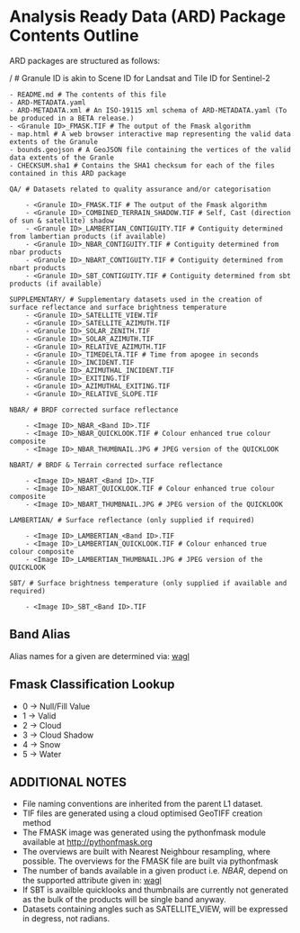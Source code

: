 Analysis Ready Data (ARD) Package Contents Outline
==================================================

ARD packages are structured as follows:

<Granule ID>/ # Granule ID is akin to Scene ID for Landsat and Tile ID for Sentinel-2
    
    - README.md # The contents of this file
    - ARD-METADATA.yaml
    - ARD-METADATA.xml # An ISO-19115 xml schema of ARD-METADATA.yaml (To be produced in a BETA release.)
    - <Granule ID>_FMASK.TIF # The output of the Fmask algorithm
    - map.html # A web browser interactive map representing the valid data extents of the Granule
    - bounds.geojson # A GeoJSON file containing the vertices of the valid data extents of the Granle
    - CHECKSUM.sha1 # Contains the SHA1 checksum for each of the files contained in this ARD package

    QA/ # Datasets related to quality assurance and/or categorisation

        - <Granule ID>_FMASK.TIF # The output of the Fmask algorithm
        - <Granule ID>_COMBINED_TERRAIN_SHADOW.TIF # Self, Cast (direction of sun & satellite) shadow
        - <Granule ID>_LAMBERTIAN_CONTIGUITY.TIF # Contiguity determined from lambertian products (if available)
        - <Granule ID>_NBAR_CONTIGUITY.TIF # Contiguity determined from nbar products
        - <Granule ID>_NBART_CONTIGUITY.TIF # Contiguity determined from nbart products
        - <Granule ID>_SBT_CONTIGUITY.TIF # Contiguity determined from sbt products (if available)

    SUPPLEMENTARY/ # Supplementary datasets used in the creation of surface reflectance and surface brightness temperature
        - <Granule ID>_SATELLITE_VIEW.TIF
        - <Granule ID>_SATELLITE_AZIMUTH.TIF
        - <Granule ID>_SOLAR_ZENITH.TIF
        - <Granule ID>_SOLAR_AZIMUTH.TIF
        - <Granule ID>_RELATIVE_AZIMUTH.TIF
        - <Granule ID>_TIMEDELTA.TIF # Time from apogee in seconds
        - <Granule ID>_INCIDENT.TIF
        - <Granule ID>_AZIMUTHAL_INCIDENT.TIF
        - <Granule ID>_EXITING.TIF
        - <Granule ID>_AZIMUTHAL_EXITING.TIF
        - <Granule ID>_RELATIVE_SLOPE.TIF

    NBAR/ # BRDF corrected surface reflectance

        - <Image ID>_NBAR_<Band ID>.TIF
        - <Image ID>_NBAR_QUICKLOOK.TIF # Colour enhanced true colour composite
        - <Image ID>_NBAR_THUMBNAIL.JPG # JPEG version of the QUICKLOOK

    NBART/ # BRDF & Terrain corrected surface reflectance

        - <Image ID>_NBART_<Band ID>.TIF
        - <Image ID>_NBART_QUICKLOOK.TIF # Colour enhanced true colour composite
        - <Image ID>_NBART_THUMBNAIL.JPG # JPEG version of the QUICKLOOK

    LAMBERTIAN/ # Surface reflectance (only supplied if required)

        - <Image ID>_LAMBERTIAN_<Band ID>.TIF
        - <Image ID>_LAMBERTIAN_QUICKLOOK.TIF # Colour enhanced true colour composite
        - <Image ID>_LAMBERTIAN_THUMBNAIL.JPG # JPEG version of the QUICKLOOK

    SBT/ # Surface brightness temperature (only supplied if available and required)

        - <Image ID>_SBT_<Band ID>.TIF


Band Alias
----------

Alias names for a given <Band ID> are determined via:
[wagl](https://github.com/GeoscienceAustralia/wagl/blob/develop/wagl/acquisition/sensors.json)


Fmask Classification Lookup
---------------------------

* 0 -> Null/Fill Value
* 1 -> Valid
* 2 -> Cloud
* 3 -> Cloud Shadow
* 4 -> Snow
* 5 -> Water


ADDITIONAL NOTES
----------------

* File naming conventions are inherited from the parent L1 dataset.
* TIF files are generated using a cloud optimised GeoTIFF creation method
* The FMASK image was generated using the pythonfmask module available at http://pythonfmask.org
* The overviews are built with Nearest Neighbour resampling, where possible. The overviews for the FMASK file are built via pythonfmask
* The number of bands available in a given product i.e. *NBAR*, depend on the supported attribute given in:
[wagl](https://github.com/GeoscienceAustralia/wagl/blob/develop/wagl/acquisition/sensors.json)
* If SBT is availble quicklooks and thumbnails are currently not generated as the bulk of the products will be single band anyway.
* Datasets containing angles such as SATELLITE_VIEW, will be expressed in degress, not radians.
